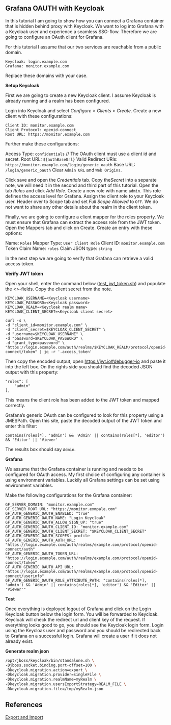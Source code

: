 ## Grafana OAUTH with Keycloak

In this tutorial I am going to show how you can connect a Grafana container that is hidden behind proxy with Keycloak. We want to log into Grafana with a Keycloak user and experience a seamless SSO-flow. Therefore we are going to configure an OAuth client for Grafana.

For this tutorial I assume that our two services are reachable from a public domain.

~~~
Keycloak: login.example.com
Grafana: monitor.example.com
~~~

Replace these domains with your case.

**Setup Keycloak**

First we are going to create a new Keycloak client. I assume Keycloak is already running and a realm has been configured.

Login into Keycloak and select *Configure > Clients > Create*. Create a new client with these configurations:

~~~
Client ID: monitor.example.com
Client Protocol: openid-connect
Root URL: https://monitor.example.com
~~~

Further make these configurations:

Access Type: `confidentials` // The OAuth client must use a client id and secret.
Root URL: `${authBaseUrl}`
Valid Redirect URIs: `https://monitor.example.com/login/generic_oauth`
Base URL: `/login/generic_oauth`
Clear `Admin URL` and `Web Origins`.

Click save and open the *Credentials* tab. Copy the*Secret* into a separate note, we will need it in the second and third part of this tutorial. Open the tab *Roles* and click *Add Role*. Create a new role with name `admin`. This role defines the access level for Grafana. Assign the client role to your Keycloak user. Header over to Scope tab and set *Full Scope Allowed* to `OFF`. We do not want to share any other details about the realm in the client token.

Finally, we are going to configure a client mapper for the roles property. We must ensure that Grafana can extract the access role from the JWT token. Open the Mappers tab and click on Create. Create an entry with these options:

Name: `Roles`
Mapper Type: `User Client Role`
Client ID: `monitor.example.com`
Token Claim Name: `roles`
Claim JSON type: `string`

In the next step we are going to verify that Grafana can retrieve a valid access token.

**Verify JWT token**

Open your shell, enter the command below ([test_jwt_token.sh](./test_jwt_token.sh)) and populate the <>-fields. Copy the client secret from the note.

~~~
KEYCLOAK_USERNAME=<Keycloak username>
KEYCLOAK_PASSWORD=<Keycloak password>
KEYCLOAK_REALM=<Keycloak realm name>
KEYCLOAK_CLIENT_SECRET=<Keycloak client secret>

curl -s \
-d "client_id=monitor.example.com" \
-d "client_secret=$KEYCLOAK_CLIENT_SECRET" \
-d "username=$KEYCLOAK_USERNAME" \
-d "password=$KEYCLOAK_PASSWORD" \
-d "grant_type=password" \
"https://login.example.com/auth/realms/$KEYCLOAK_REALM/protocol/openid-connect/token" | jq -r '.access_token'
~~~

Then copy the encoded output, open https://jwt.io#debugger-io and paste it into the left box. On the rights side you should find the decoded JSON output with this property:

~~~
"roles": [
    "admin"
],
~~~

This means the client role has been added to the JWT token and mapped correctly.

Grafana’s generic OAuth can be configured to look for this property using a JMESPath. Open this site, paste the decoded output of the JWT token and enter this filter:

~~~
contains(roles[*], 'admin') && 'Admin' || contains(roles[*], 'editor') && 'Editor' || 'Viewer'
~~~

The results box should say `Admin`.

**Grafana**

We assume that the Grafana container is running and needs to be configured for OAuth access. My first choice of configuring any container is using environment variables. Luckily all Grafana settings can be set using environment variables.

Make the following configurations for the Grafana container:

~~~
GF_SERVER_DOMAIN: "monitor.example.com"
GF_SERVER_ROOT_URL: "https://monitor.exmpale.com"
GF_AUTH_GENERIC_OAUTH_ENABLED: "true"
GF_AUTH_GENERIC_OAUTH_NAME: "Login Keycloak"
GF_AUTH_GENERIC_OAUTH_ALLOW_SIGN_UP: "true"
GF_AUTH_GENERIC_OAUTH_CLIENT_ID: "monitor.example.com"
GF_AUTH_GENERIC_OAUTH_CLIENT_SECRET: "$KEYCLOAK_CLIENT_SECRET"
GF_AUTH_GENERIC_OAUTH_SCOPES: profile
GF_AUTH_GENERIC_OAUTH_AUTH_URL: "https://login.example.com/auth/realms/example.com/protocol/openid-connect/auth"
GF_AUTH_GENERIC_OAUTH_TOKEN_URL: "https://login.example.com/auth/realms/example.com/protocol/openid-connect/token"
GF_AUTH_GENERIC_OAUTH_API_URL: "https://login.example.com/auth/realms/example.com/protocol/openid-connect/userinfo"
GF_AUTH_GENERIC_OAUTH_ROLE_ATTRIBUTE_PATH: "contains(roles[*], 'admin') && 'Admin' || contains(roles[*], 'editor') && 'Editor' || 'Viewer'"
~~~

**Test**

Once everything is deployed logout of Grafana and click on the Login Keycloak button below the login form. You will be forwarded to Keycloak. Keycloak will check the redirect url and client key of the request. If everything looks good to go, you should see the Keycloak login form. Login using the Keycloak user and password and you should be redirected back to Grafana on a successful login. Grafana will create a user if it does not already exist.

**Generate realm json**

```sh
/opt/jboss/keycloak/bin/standalone.sh \
-Djboss.socket.binding.port-offset=100 \
-Dkeycloak.migration.action=export \
-Dkeycloak.migration.provider=singleFile \
-Dkeycloak.migration.realmName=myRealm \
-Dkeycloak.migration.usersExportStrategy=REALM_FILE \
-Dkeycloak.migration.file=/tmp/myRealm.json
```

## References

[Export and Import](https://www.keycloak.org/docs/latest/server_admin/index.html#_export_import)
